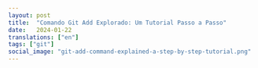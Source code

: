 ```yaml
---
layout: post
title:  "Comando Git Add Explorado: Um Tutorial Passo a Passo"
date:   2024-01-22
translations: ["en"]
tags: ["git"]
social_image: "git-add-command-explained-a-step-by-step-tutorial.png"
---
```


<p class="intro"><span class="dropcap"></span></p>